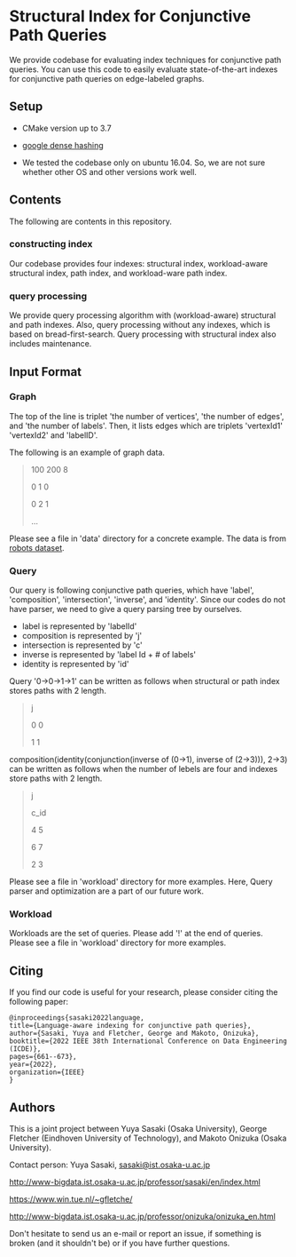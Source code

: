 # Structural Index for Conjunctive Path Queries

We provide codebase for evaluating index techniques for conjunctive path queries.
You can use this code to easily evaluate state-of-the-art indexes for conjunctive path queries on edge-labeled graphs.


## Setup

- CMake version up to 3.7

- [google dense hashing](https://github.com/sparsehash/sparsehash)

- We tested the codebase only on ubuntu 16.04. So, we are not sure whether other OS and other versions work well.

## Contents
The following are contents in this repository.
### constructing index
Our codebase provides four indexes: structural index, workload-aware structural index, path index, and workload-ware path index.

### query processing
We provide query processing algorithm with (workload-aware) structural and path indexes. Also, query processing without any indexes, which is based on bread-first-search.
Query processing with structural index also includes maintenance.

## Input Format
### Graph

The top of the line is triplet 'the number of vertices', 'the number of edges', and 'the number of labels'.
Then, it lists edges which are triplets 'vertexId1' 'vertexId2' and 'labelID'.

The following is an example of graph data.
> 100 200 8
>
> 0 1 0
>
> 0 2 1
>
> ...

Please see a file in 'data' directory for a concrete example. The data is from [robots dataset](http://tinyurl.com/gnexfoy).

### Query
Our query is following conjunctive path queries, which have 'label', 'composition', 'intersection', 'inverse', and 'identity'.
Since our codes do not have parser, we need to give a query parsing tree by ourselves.

- label is represented by 'labelId'
- composition is represented by 'j'
- intersection is represented by 'c'
- inverse is represented by 'label Id + # of labels'
- identity is represented by 'id'

Query '0->0->1->1' can be written as follows when structural or path index stores paths with 2 length.
> j
>
> 0 0
>
> 1 1

composition(identity(conjunction(inverse of (0->1), inverse of (2->3))), 2->3) can be written as follows when the number of lebels are four and indexes store paths with 2 length.
> j
>
> c_id
>
> 4 5
>
> 6 7
>
> 2 3

Please see a file in 'workload' directory for more examples.
Here, Query parser and optimization are a part of our future work.

### Workload
Workloads are the set of queries. Please add '!' at the end of queries.
Please see a file in 'workload' directory for more examples.

## Citing
If you find our code is useful for your research, please consider citing the following paper:

    @inproceedings{sasaki2022language,
    title={Language-aware indexing for conjunctive path queries},
    author={Sasaki, Yuya and Fletcher, George and Makoto, Onizuka},
    booktitle={2022 IEEE 38th International Conference on Data Engineering (ICDE)},
    pages={661--673},
    year={2022},
    organization={IEEE}
    }

## Authors

This is a joint project between Yuya Sasaki (Osaka University), George Fletcher (Eindhoven University of Technology), and Makoto Onizuka (Osaka University).

Contact person: Yuya Sasaki, sasaki@ist.osaka-u.ac.jp

http://www-bigdata.ist.osaka-u.ac.jp/professor/sasaki/en/index.html

https://www.win.tue.nl/~gfletche/

http://www-bigdata.ist.osaka-u.ac.jp/professor/onizuka/onizuka_en.html

Don't hesitate to send us an e-mail or report an issue, if something is broken (and it shouldn't be) or if you have further questions.
